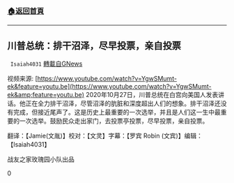 ###  [:house:返回首頁](https://github.com/ourhimalayas/txt)
---

## 川普总统：排干沼泽，尽早投票，亲自投票
` Isaiah4031` [轉載自GNews](https://gnews.org/zh-hans/464788/)

视频来源: [https://www.youtube.com/watch?v=YgwSMumt-ek&feature=youtu.be](https://www.youtube.com/watch?v=YgwSMumt-ek&amp;feature=youtu.be)
2020年10月27日，川普总统在白宫向美国人发表讲话。他正在全力排干沼泽，尽管沼泽的肮脏和深度超出人们的想象。排干沼泽还没有完成，但接近尾声了。这是历史上最重要的一次选举，并且是人们这一生中最重要的一次选举。鼓励民众走出家门，去投票亭投票，尽早投票，亲自投票。

翻译：【Jamie(文胤)】校对：【文灵】字幕：【罗宾 Robin (文宾)】编辑：【Isaiah4031】

战友之家玫瑰园小队出品

0
